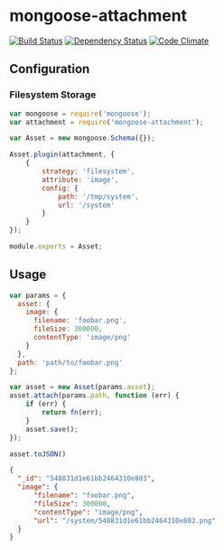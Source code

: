 # mongoose-attachment

[![Build Status](https://travis-ci.org/blissbooker/mongoose-attachment.svg?branch=master)](https://travis-ci.org/blissbooker/mongoose-attachment)
[![Dependency Status](https://gemnasium.com/blissbooker/mongoose-attachment.svg)](https://gemnasium.com/blissbooker/mongoose-attachment)
[![Code Climate](https://codeclimate.com/github/blissbooker/mongoose-attachment/badges/gpa.svg)](https://codeclimate.com/github/blissbooker/mongoose-attachment)

## Configuration

### Filesystem Storage

```javascript
var mongoose = require('mongoose');
var attachment = require('mongoose-attachment');

var Asset = new mongoose.Schema({});

Asset.plugin(attachment, {
    {
        strategy: 'filesystem',
        attribute: 'image',
        config: {
            path: '/tmp/system',
            url: '/system'
        }
    }
});

module.exports = Asset;
```

## Usage

```javascript
var params = {
  asset: {
    image: {
      filename: 'foobar.png',
      fileSize: 300000,
      contentType: 'image/png'
    }
  },
  path: 'path/to/foobar.png'
};

var asset = new Asset(params.asset);
asset.attach(params.path, function (err) {
    if (err) {
        return fn(err);
    }
    asset.save();
});

asset.toJSON()
```

```json
{
  "_id": "548831d1e61bb2464310e803",
  "image": {
      "filename": "foobar.png",
      "fileSize": 300000,
      "contentType": "image/png",
      "url": "/system/548831d1e61bb2464310e803.png"
  }
}
```
